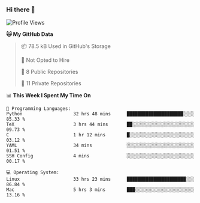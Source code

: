 ### Hi there 👋

<!--
**huayuan4396/huayuan4396** is a ✨ _special_ ✨ repository because its `README.md` (this file) appears on your GitHub profile.

Here are some ideas to get you started:

- 🔭 I’m currently working on ...
- 🌱 I’m currently learning ...
- 👯 I’m looking to collaborate on ...
- 🤔 I’m looking for help with ...
- 💬 Ask me about ...
- 📫 How to reach me: ...
- 😄 Pronouns: ...
- ⚡ Fun fact: ...
-->

<!--START_SECTION:waka-->
![Profile Views](http://img.shields.io/badge/Profile%20Views-0-blue)

**🐱 My GitHub Data** 

> 📦 78.5 kB Used in GitHub's Storage 
 > 
> 🚫 Not Opted to Hire
 > 
> 📜 8 Public Repositories 
 > 
> 🔑 11 Private Repositories 
 > 
📊 **This Week I Spent My Time On** 

```text
💬 Programming Languages: 
Python                   32 hrs 48 mins      █████████████████████░░░░   85.33 % 
TeX                      3 hrs 44 mins       ██░░░░░░░░░░░░░░░░░░░░░░░   09.73 % 
C                        1 hr 12 mins        █░░░░░░░░░░░░░░░░░░░░░░░░   03.12 % 
YAML                     34 mins             ░░░░░░░░░░░░░░░░░░░░░░░░░   01.51 % 
SSH Config               4 mins              ░░░░░░░░░░░░░░░░░░░░░░░░░   00.17 % 

💻 Operating System: 
Linux                    33 hrs 23 mins      ██████████████████████░░░   86.84 % 
Mac                      5 hrs 3 mins        ███░░░░░░░░░░░░░░░░░░░░░░   13.16 % 
```


<!--END_SECTION:waka-->

